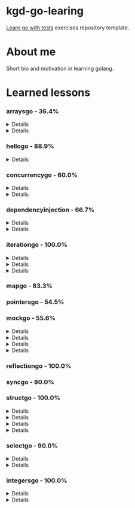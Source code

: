# kgd-go-learing

[Learn go with tests](https://quii.gitbook.io/learn-go-with-tests/) exercises repository template.

# About me

Short bio and motivation in learning golang.

# Learned lessons

### arraysgo - 36.4%

<details>
  <!-- <summary><code>func Sum(numbers []int) int</code></summary> -->

</details>

<details>
  <!-- <summary><code>func SumAllTails(numbersToSum ...[]int) []int</code></summary> -->

</details>

### hellogo - 88.9%

<details>
  <!-- <summary><code>func SayHello()</code></summary> -->

</details>

### concurrencygo - 60.0%

<details>
  <!-- <summary><code>func CheckWebsite(url string) bool</code></summary> -->

</details>

<details>
  <!-- <summary><code>func CheckWebsites(wc WebsiteChecker, urls []string) map[string]bool</code></summary> -->

</details>

### dependencyinjection - 66.7%

<details>
  <!-- <summary><code>func Greet(writer io.Writer, name string)</code></summary> -->

</details>

<details>
  <!-- <summary><code>func MyGreeterHandler(w http.ResponseWriter, r *http.Request)</code></summary> -->

</details>

### iterationgo - 100.0%

<details>
  <!-- <summary><code>func Repeat(character string) string</code></summary> -->

</details>

<details>
  <!-- <summary><code>func SumAllNumbers(numbers ...int) int</code></summary> -->

</details>

<details>
  <!-- <summary><code>func SumPositiveNumbers(numbers ...int) int</code></summary> -->

</details>

### mapgo - 83.3%

### pointersgo - 54.5%

### mockgo - 55.6%

<details>
  <!-- <summary><code>func Countdown(out io.Writer, sleeper Sleeper)</code></summary> -->

    Countdown prints a countdown from 3 to out.
</details>

<details>
  <!-- <summary><code>func Mocking()</code></summary> -->

    TYPES
    type ConfigurableSleeper struct {
    // Has unexported fields.
    }
</details>

<details>
  <!-- <summary><code>func (c *ConfigurableSleeper) Sleep()</code></summary> -->

    type DefaultSleeper struct{}
</details>

<details>
  <!-- <summary><code>func (d *DefaultSleeper) Sleep()</code></summary> -->

  
</details>

### reflectiongo - 100.0%

### syncgo - 80.0%

### structgo - 100.0%

<details>
  <!-- <summary><code>func Perimeter(rectangle Rectangle) float64</code></summary> -->

</details>

<details>
  <!-- <summary><code>func (c Circle) Area() float64</code></summary> -->

</details>

<details>
  <!-- <summary><code>func (r Rectangle) Area() float64</code></summary> -->

</details>

<details>
  <!-- <summary><code>func (t Triangle) Area() float64</code></summary> -->

</details>

### selectgo - 90.0%

<details>
  <!-- <summary><code>func ConfigurableRacer(a, b string, timeout time.Duration) (winner string, error error)</code></summary> -->

</details>

<details>
  <!-- <summary><code>func Racer(a, b string) (winner string, error error)</code></summary> -->

</details>

### integersgo - 100.0%

<details>
  <!-- <summary><code>func Add(x, y int) int</code></summary> -->

</details>

<details>
  <!-- <summary><code>func Multiply(x, y int) int</code></summary> -->

</details>
